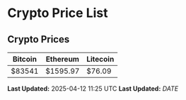 # Crypto Price List

## Crypto Prices
| Bitcoin | Ethereum | Litecoin |
| ------- | -------- | -------- |
| $83541 | $1595.97 | $76.09 |
**Last Updated:** 2025-04-12 11:25 UTC
**Last Updated:** $DATE$
